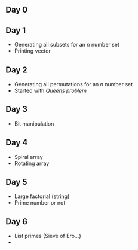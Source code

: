 ## Day 0
## Day 1
* Generating all subsets for an _n_ number set 
* Printing vector
## Day 2
* Generating all permutations for an _n_ number set
* Started with _Queens problem_
## Day 3
* Bit manipulation
## Day 4
* Spiral array
* Rotating array
## Day 5
* Large factorial (string)
* Prime number or not
## Day 6
* List primes (Sieve of Ero...)
* 